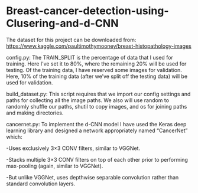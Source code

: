 # Breast-cancer-detection-using-Clusering-and-d-CNN

The dataset for this project can be downloaded from: https://www.kaggle.com/paultimothymooney/breast-histopathology-images

config.py: The TRAIN_SPLIT is the percentage of data that I used for training. Here I’ve set it to 80%, where the remaining 20% will be used for testing.
Of the training data, I have reserved some images for validation. Here, 10% of the training data (after we’ve split off the testing data) will be used for validation.

build_dataset.py: This script requires that we import  our config  settings and paths  for collecting all the image paths. We also will use random  to randomly shuffle our paths, shutil  to copy images, and os  for joining paths and making directories.

cancernet.py: To implement the d-CNN model I have used the Keras deep learning library and designed a network appropriately named “CancerNet” which:

-Uses exclusively 3×3 CONV filters, similar to VGGNet.

-Stacks multiple 3×3 CONV filters on top of each other prior to performing max-pooling (again, similar to VGGNet).

-But unlike VGGNet, uses depthwise separable convolution rather than standard convolution layers.

